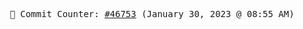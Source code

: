 <p align="center">
    <samp>
        📮 Commit Counter: <a href="https://github.com/Javascript-void0/Javascript-void0/commits/main">#46753</a> (January 30, 2023 @ 08:55 AM)
    </samp>
</p>